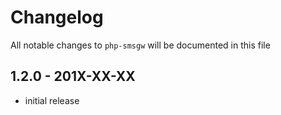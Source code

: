 # Changelog

All notable changes to `php-smsgw` will be documented in this file

## 1.2.0 - 201X-XX-XX

- initial release
